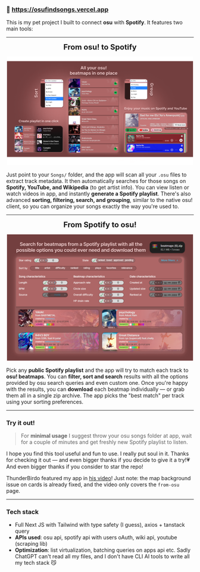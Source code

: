 ### 🔗 https://osufindsongs.vercel.app

This is my pet project I built to connect **osu** with **Spotify**. It features two main tools:

---

<p align="center">
  <strong style="font-size: 20px;">From osu! to Spotify</strong>
</p>
<p align="center">
  <img src="./public/from-osu.png" width="500"/>
</p>

Just point to your `Songs/` folder, and the app will scan all your `.osu` files to extract track metadata. It then automatically searches for those songs on **Spotify, YouTube, and Wikipedia** (to get artist info). You can view listen or watch videos in app, and instantly **generate a Spotify playlist**. There's also advanced **sorting, filtering, search, and grouping**, similar to the native osu! client, so you can organize your songs exactly the way you're used to.

---

<p align="center">
   <strong style="font-size: 20px;">From Spotify to osu!</strong>
</p>
<p align="center">
  <img src="./public/from-spotify.png" width="500"/>
</p>

Pick any **public Spotify playlist** and the app will try to match each track to **osu! beatmaps**. You can **filter, sort and search** results with all the options provided by osu search queries and even custom one. Once you're happy with the results, you can **download** each beatmap individually — or grab them all in a single zip archive. The app picks the "best match" per track using your sorting preferences.

---

### Try it out!

> For **minimal usage** I suggest throw your osu songs folder at app, wait for a couple of minutes and get freshly new Spotify playlist to listen.

I hope you find this tool useful and fun to use. I really put soul in it.
Thanks for checking it out — and even bigger thanks if you decide to give it a try!💗
And even bigger thanks if you consider to star the repo!

ThunderBirdo featured my app in [his video](https://www.youtube.com/watch?v=0uZ4RehxDO4&t=300s&ab_channel=ThunderBirdo)! Just note: the map background issue on cards is already fixed, and the video only covers the `from-osu` page.

---

### Tech stack

- Full Next JS with Tailwind with type safety (I guess), axios + tanstack query
- **APIs used**: osu api, spotify api with users oAuth, wiki api, youtube (scraping lib)
- **Optimization**: list virtualization, batching queries on apps api
  etc. Sadly ChatGPT can't read all my files, and I don't have CLI AI tools to write all my tech stack 😼
